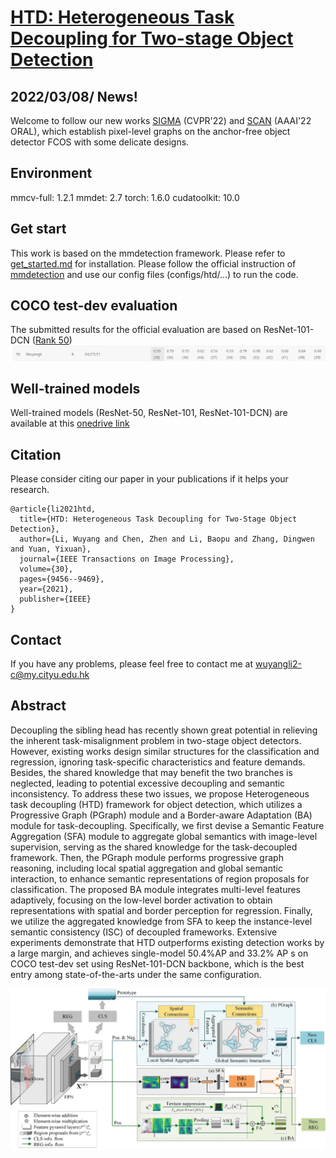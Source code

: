 # [HTD: Heterogeneous Task Decoupling for Two-stage Object Detection](https://ieeexplore.ieee.org/document/9615001)

## 2022/03/08/ News!
Welcome to follow our new works [SIGMA](https://github.com/CityU-AIM-Group/SIGMA) (CVPR'22) and [SCAN](https://github.com/CityU-AIM-Group/SCAN) (AAAI'22 ORAL), which establish pixel-level graphs on the anchor-free object detector FCOS with some delicate designs.


## Environment

mmcv-full: 1.2.1
mmdet: 2.7
torch: 1.6.0
cudatoolkit: 10.0


## Get start
This work is based on the mmdetection framework. Please refer to [get_started.md](https://github.com/open-mmlab/mmdetection/blob/master/docs/en/get_started.md) for installation.
Please follow the official instruction of [mmdetection](https://mmdetection.readthedocs.io/en/latest/) and use our config files (configs/htd/...) to run the code.

## COCO test-dev evaluation

The submitted results for the official evaluation are based on ResNet-101-DCN ([Rank 50](https://competitions.codalab.org/competitions/20794#results))
![image](https://github.com/CityU-AIM-Group/HTD/blob/main/coco.png)

## Well-trained models 


Well-trained models (ResNet-50, ResNet-101, ResNet-101-DCN) are available at this [onedrive link](https://portland-my.sharepoint.com/:f:/g/personal/wuyangli2-c_my_cityu_edu_hk/EhB8tbV-4e5PiAG8kNVDsXUBnNPcsUmbue53CGMM3yIuPw?e=fvsrL2)


## Citation
Please consider citing our paper in your publications if it helps your research.
```
@article{li2021htd,
  title={HTD: Heterogeneous Task Decoupling for Two-Stage Object Detection},
  author={Li, Wuyang and Chen, Zhen and Li, Baopu and Zhang, Dingwen and Yuan, Yixuan},
  journal={IEEE Transactions on Image Processing},
  volume={30},
  pages={9456--9469},
  year={2021},
  publisher={IEEE}
}

```


## Contact
If you have any problems, please feel free to contact me at wuyangli2-c@my.cityu.edu.hk

## Abstract
Decoupling the sibling head has recently shown great potential in relieving the inherent task-misalignment problem in two-stage object detectors. However, existing works design similar structures for the classification and regression, ignoring task-specific characteristics and feature demands. Besides, the shared knowledge that may benefit the two branches is neglected, leading to potential excessive decoupling and semantic inconsistency. To address these two issues, we propose Heterogeneous task decoupling (HTD) framework for object detection, which utilizes a Progressive Graph (PGraph) module and a Border-aware Adaptation (BA) module for task-decoupling. Specifically, we first devise a Semantic Feature Aggregation (SFA) module to aggregate global semantics with image-level supervision, serving as the shared knowledge for the task-decoupled framework. Then, the PGraph module performs progressive graph reasoning, including local spatial aggregation and global semantic interaction, to enhance semantic representations of region proposals for classification. The proposed BA module integrates multi-level features adaptively, focusing on the low-level border activation to obtain representations with spatial and border perception for regression. Finally, we utilize the aggregated knowledge from SFA to keep the instance-level semantic consistency (ISC) of decoupled frameworks. Extensive experiments demonstrate that HTD outperforms existing detection works by a large margin, and achieves single-model 50.4%AP and 33.2% AP s on COCO test-dev set using ResNet-101-DCN backbone, which is the best entry among state-of-the-arts under the same configuration. 

![image](https://github.com/CityU-AIM-Group/HTD/blob/main/overall.png)




